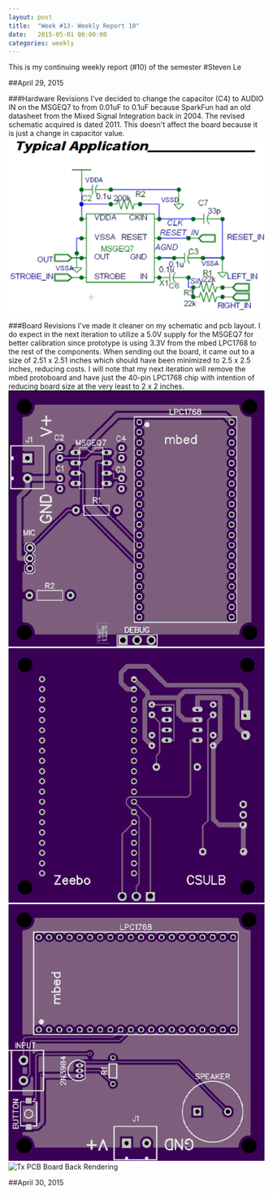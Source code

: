 ```yaml
---
layout: post
title:  "Week #13- Weekly Report 10"
date:   2015-05-01 00:00:00
categories: weekly
---
```


This is my continuing weekly report (#10) of the semester
#Steven Le

##April 29, 2015

###Hardware Revisions
I've decided to change the capacitor (C4) to AUDIO IN on the MSGEQ7 to from 0.01uF to 0.1uF because SparkFun had an old datasheet from the Mixed Signal Integration back in 2004.  The revised schematic acquired is dated 2011.  This doesn't affect the board because it is just a change in capacitor value.
![MSGEQ7 Revised Datasheet Schematic](/images/am_msgeq7ds.png)

###Board Revisions
I've made it cleaner on my schematic and pcb layout.  I do expect in the next iteration to utilize a 5.0V supply for the MSGEQ7 for better calibration since prototype is using 3.3V from the mbed LPC1768 to the rest of the components.  When sending out the board, it came out to a size of 2.51 x 2.51 inches which should have been minimized to 2.5 x 2.5 inches, reducing costs.  I will note that my next iteration will remove the mbed protoboard and have just the 40-pin LPC1768 chip with intention of reducing board size at the very least to 2 x 2 inches.
![Rx PCB Board Front Rendering](/images/am_rx_boardfront1.0.png)
![Rx PCB Board Back Rendering](/images/am_rx_boardback1.0.png)
![Tx PCB Board Front Rendering](/images/am_tx_boardfront1.0.png)
![Tx PCB Board Back Rendering](/images/am_tx_boardback1.0)

##April 30, 2015
